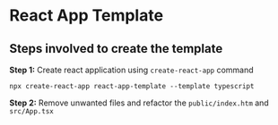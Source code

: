 # React App Template


## Steps involved to create the template

**Step 1:** Create react application using `create-react-app` command 
```
npx create-react-app react-app-template --template typescript
```
**Step 2:** Remove unwanted files and refactor the `public/index.htm` and `src/App.tsx`


